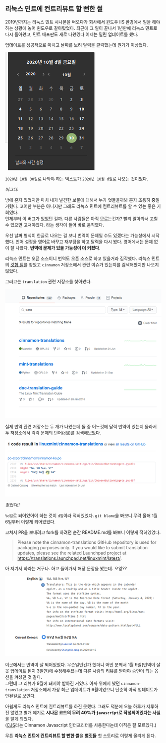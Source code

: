 ## 리눅스 민트에 컨트리뷰트 할 뻔한 썰

2019년까지는 리눅스 민트 시나몬을 써오다가 회사에서 윈도우 IIS 환경에서 일을 해야하는 상황에 놓어 윈도우로 갈아탔었다. 최근에 그 일이 끝나서 1년만에 리눅스 민트로 다시 돌아왔고, 민트 배포판도 새로 나왔겠다 어제는 밀린 업데이트를 했다.

업데이트를 성공적으로 마치고 날짜를 보려 달력을 클릭했는데 뭔가가 이상했다.

![일이 이상하게 나오는 달력](./images/calendar.png)

`2020년 10월 30일`로 나와야 하는 텍스트가 `2020년 10월 d일`로 나오는 것이었다.

_버그다._

방에 혼자 있었지만 마치 내가 발견한 보물에 대해서 누가 엿들을까봐 혼자 조용히 중얼거렸다. 코어한 부분은 아니지만 그래도 리눅스 민트에 컨트리뷰트를 할 수 있는 좋은 기회였다.  
언제부터 이 버그가 있었던 걸까. 다른 사람들은 아직 모르는건가? 빨리 알아봐서 고칠 수 있으면 고쳐야겠다. 라는 생각이 들어 바로 움직였다.

우선 날짜 형식이 한글로 나오는 걸 보니 번역이 문제일 수도 있겠다는 가능성에서 시작했다. 언어 설정을 영어로 바꾸고 재부팅을 하고 달력을 다시 봤다. 영어에서는 문제 없이 잘 나왔다. **번역에 문제가 있을 가능성이 더 커졌다**.

리눅스 민트는 오픈 소스이니 번역도 오픈 소스로 하고 있을거라 짐작했다.
리눅스 민트의 [깃헙 팀](https://github.com/linuxmint)를 찾았고 `cinnamon` 저장소에서 관련 이슈가 있는지를 검색해봤지만 나오지 않았다.

그러고는 `translation` 관련 저장소를 찾아봤다.

![민트 번역 관련 저장소들](./images/translation-repos.png)

실제 번역 관련 저장소는 두 개가 나왔는데 둘 중 어느것에 달력 번역이 있는지 몰라서 두 저장소에서 각각 문제의 단어(`d일`)를 검색해보았다.

![번역 오류](./images/translation-error.png)

_찾았다!!_

`%d일`로 되어있어야 하는 것이 `d일`이라 적혀있었다. `git blame`을 봐보니 무려 올해 1월 6일부터 이렇게 되어있었다.

고쳐서 PR을 보내려고 fork를 하려던 순간 README.md를 봐보니 이렇게 적혀있었다.

> Please note the cinnamon-translations GitHub repository is used for packaging purposes only. If you would like to submit translation updates, please see the related Launchpad project at https://translations.launchpad.net/linuxmint/latest/.

아 저기서 하라는 거구나. 하고 들어가서 해당 문장을 봤는데. 오잉??

![잘 번역됨](./images/translation-right.png)

이곳에서는 번역이 잘 되어있었다. 무슨일인건가 했더니 어떤 분께서 1월 9일(번역이 잘못 업데이트 된지 3일만)에 수정해주셨는데 다른 사람의 리뷰를 받아야 승인이 되는 옵션을 켜셨던 것 같다.  
그런데 그 리뷰가 9월에 돼서야 받아진 거였다. 아까 위에서 봤던 `cinnamon-translation` 저장소에서 가장 최근 업데이트가 6월이었으니 단순히 아직 업데이트가 안된걸로 보인다.

아쉽게도 리눅스 민트에 컨트리뷰트를 하진 못했다. 그래도 덕분에 오늘 하루가 지루하진 않았고 별개 얘기로 **시나몬 코드의 무려 40%가 `javascript`로 작성되어있다는 사실**을 알게 되었다.  
([CJS](https://github.com/linuxmint/cjs)라는 Cinnamon Javascript 인터프리터를 사용한다는데 아직은 잘 모르겠다.)

무튼 **리눅스 민트에 컨트리뷰트 할 뻔한 썰**을 **뻘짓들** 첫 스토리로 이렇게 올리게 된다.
